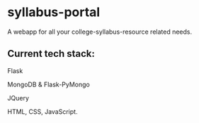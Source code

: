 # syllabus-portal

A webapp for all your college-syllabus-resource related needs.

## Current tech stack:
Flask 

MongoDB & Flask-PyMongo

JQuery

HTML, CSS, JavaScript.
